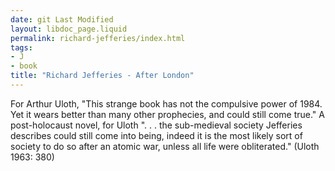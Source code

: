 ```yaml
---
date: git Last Modified
layout: libdoc_page.liquid
permalink: richard-jefferies/index.html
tags:
- J
- book
title: "Richard Jefferies - After London"
---
```


For Arthur Uloth, "This strange book has not the  compulsive power of 1984. Yet it wears better than many other prophecies,  and could still come true." A post-holocaust novel, for Uloth ". . . the  sub-medieval society Jefferies describes could still come into being, indeed it  is the most likely sort of society to do so after an atomic war, unless all life  were obliterated." (Uloth 1963: 380)